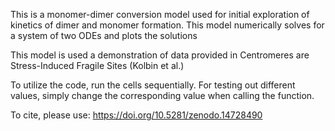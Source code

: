 This is a monomer-dimer conversion model used for initial exploration of kinetics of dimer and monomer formation. This model numerically solves for a system of two ODEs and plots the solutions

This model is used a demonstration of data provided in Centromeres are Stress-Induced Fragile Sites (Kolbin et al.)

To utilize the code, run the cells sequentially. For testing out different values, simply change the corresponding value when calling the function.

To cite, please use: https://doi.org/10.5281/zenodo.14728490
